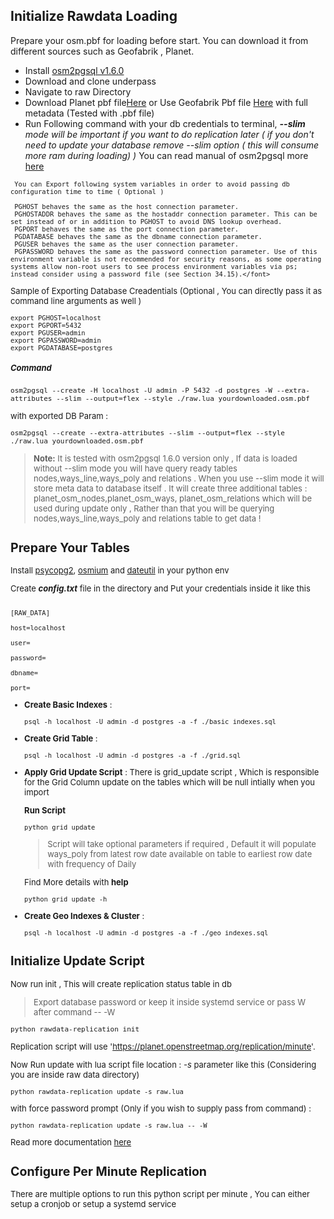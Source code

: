 ## Initialize Rawdata Loading

Prepare your osm.pbf for loading before start. You can download it from different sources such as Geofabrik , Planet.
- Install [osm2pgsql v1.6.0](https://github.com/openstreetmap/osm2pgsql/releases/tag/1.6.0)
- Download and clone underpass
- Navigate to raw Directory 
- Download Planet pbf file[Here](https://planet.osm.org/pbf/) or Use Geofabrik Pbf file [Here](https://osm-internal.download.geofabrik.de/index.html) with full metadata (Tested with .pbf file)
- Run Following command  with your db credentials to terminal, ***--slim** mode will be important if you want to do replication later ( if you don't need to update your database remove --slim option ( this will consume more ram during loading) )*  You can read manual of osm2pgsql more [here](https://osm2pgsql.org/doc/manual.html#)

>    <font size="2">
     You can Export following system variables in order to avoid passing db configuration time to time ( Optional )

     PGHOST behaves the same as the host connection parameter.
     PGHOSTADDR behaves the same as the hostaddr connection parameter. This can be set instead of or in addition to PGHOST to avoid DNS lookup overhead.
     PGPORT behaves the same as the port connection parameter.
     PGDATABASE behaves the same as the dbname connection parameter.
     PGUSER behaves the same as the user connection parameter.
     PGPASSWORD behaves the same as the password connection parameter. Use of this environment variable is not recommended for security reasons, as some operating systems allow non-root users to see process environment variables via ps; instead consider using a password file (see Section 34.15).</font> 

Sample of Exporting Database Creadentials (Optional , You can directly pass it as command line arguments as well )
```
export PGHOST=localhost
export PGPORT=5432
export PGUSER=admin
export PGPASSWORD=admin
export PGDATABASE=postgres
```

##### Command 
```osm2pgsql --create -H localhost -U admin -P 5432 -d postgres -W --extra-attributes --slim --output=flex --style ./raw.lua yourdownloaded.osm.pbf ```

with exported DB Param : 

```osm2pgsql --create --extra-attributes --slim --output=flex --style ./raw.lua yourdownloaded.osm.pbf ```

> **Note:** It is tested with osm2pgsql 1.6.0 version only , If data is loaded without --slim mode you will have query ready tables nodes,ways_line,ways_poly and relations . When you use --slim mode it will store meta data to database itself . It will create three additional tables : planet_osm_nodes,planet_osm_ways, planet_osm_relations which will be used during update only , Rather than that you will be querying nodes,ways_line,ways_poly and relations table to get data !

## Prepare Your Tables

Install [psycopg2](https://pypi.org/project/psycopg2/), [osmium](https://pypi.org/project/osmium/) and [dateutil](https://pypi.org/project/python-dateutil/1.4/) in your python env

Create ***config.txt*** file in the directory and Put your credentials inside it like this

```

[RAW_DATA]

host=localhost

user=

password=

dbname=

port=

```

- **Create Basic Indexes** : 

    ```
    psql -h localhost -U admin -d postgres -a -f ./basic_indexes.sql
    ```

- **Create Grid Table** : 

    ```
    psql -h localhost -U admin -d postgres -a -f ./grid.sql
    ```

- **Apply Grid Update Script** :
    There is grid_update script , Which is responsible for the Grid Column update on the tables which will be null intially when you import 

    **Run Script**

    ```
    python grid_update
    ```


    >Script will take optional parameters if required , Default it will populate ways_poly from latest row date available on table to earliest row date with frequency of Daily
    
    Find More details with **help** 

    ```
    python grid_update -h
    ```

- **Create Geo Indexes & Cluster** :
    ```
    psql -h localhost -U admin -d postgres -a -f ./geo_indexes.sql
    ```



##  Initialize Update Script
  

Now run init , This will create replication status table in db

>Export database password or keep it inside systemd service or pass W after command   -- -W

```python rawdata-replication init ```

Replication script will use 'https://planet.openstreetmap.org/replication/minute'.

Now Run update with lua script file location : *-s* parameter like this (Considering you are inside raw data directory)


```
python rawdata-replication update -s raw.lua
```

with force password prompt (Only if you wish to supply pass from command) :

```
python rawdata-replication update -s raw.lua -- -W
```

Read more documentation [here](https://osm2pgsql.org/doc/manual.html#advanced-topics) 

## Configure Per Minute Replication

There are multiple options to run this python script per minute , You can either setup a cronjob or setup a systemd service
